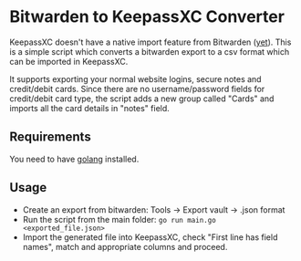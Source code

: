 # Bitwarden to KeepassXC Converter
KeepassXC doesn't have a native import feature from Bitwarden ([yet](https://github.com/keepassxreboot/keepassxc/issues/8367)). This is a simple script which converts a bitwarden export to a csv format which can be imported in KeepassXC.<br>

It supports exporting your normal website logins, secure notes and credit/debit cards. Since there are no username/password fields for credit/debit card type, the script adds a new group called "Cards" and imports all the card details in "notes" field.

## Requirements
You need to have [golang](https://go.dev/doc/install) installed.

## Usage
- Create an export from bitwarden: Tools -> Export vault -> .json format
- Run the script from the main folder: `go run main.go <exported_file.json>`
- Import the generated file into KeepassXC, check "First line has field names", match and appropriate columns and proceed.
